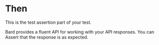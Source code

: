 # Then

This is the test assertion part of your test. 

Bard provides a fluent API for working with your API responses. You can Assert that the response is as expected.

## 



